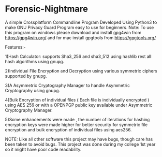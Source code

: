 # Forensic-Nightmare
A simple Crossplatform Commandline Program Developed Using Python3 to make GNU Privacy Guard Program easy to use for beginners.
Note: To use this program on windows please download and install gpg4win from https://gpg4win.org/ and for mac install gpgtools from https://gpgtools.org/ 

Features:-

1)Hash Calculator: supports Sha3_256 and sha3_512 using hashlib rest all hash algorithms using gnupg.

2)Individual File Encryption and Decryption using various symmetric ciphers supported by gnupg.

3)A Asymmetric Cryptography Manager to handle Asymmetric Cryptography using gnupg.

4)Bulk Encryption of individual files ( Each file is individually encrypted ) using AES 256 or with a OPENPGP public key available under Asymmetric Cryptography Manager.

5)Some enhancements were made , the number of iterations for hashing encryption keys were made higher for better security for symmetric file encryption and bulk encryption of individual files using aes256.

NOTE: Like all other software this project may have bugs, though care has been taken to avoid bugs.
      This project was done during my college 1st year so it might have poor code readability.
